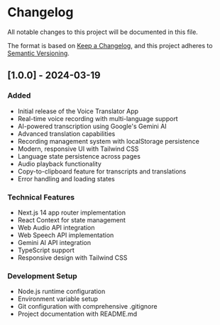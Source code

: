 # Changelog

All notable changes to this project will be documented in this file.

The format is based on [Keep a Changelog](https://keepachangelog.com/en/1.0.0/),
and this project adheres to [Semantic Versioning](https://semver.org/spec/v2.0.0.html).

## [1.0.0] - 2024-03-19

### Added
- Initial release of the Voice Translator App
- Real-time voice recording with multi-language support
- AI-powered transcription using Google's Gemini AI
- Advanced translation capabilities
- Recording management system with localStorage persistence
- Modern, responsive UI with Tailwind CSS
- Language state persistence across pages
- Audio playback functionality
- Copy-to-clipboard feature for transcripts and translations
- Error handling and loading states

### Technical Features
- Next.js 14 app router implementation
- React Context for state management
- Web Audio API integration
- Web Speech API implementation
- Gemini AI API integration
- TypeScript support
- Responsive design with Tailwind CSS

### Development Setup
- Node.js runtime configuration
- Environment variable setup
- Git configuration with comprehensive .gitignore
- Project documentation with README.md 